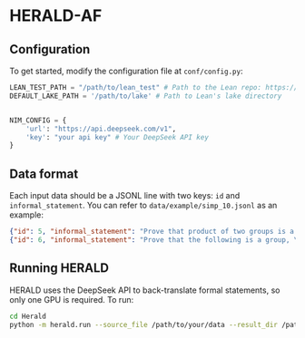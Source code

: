 # HERALD-AF
## Configuration
To get started, modify the configuration file at `conf/config.py`:
```python
LEAN_TEST_PATH = "/path/to/lean_test" # Path to the Lean repo: https://github.com/frenzymath/lean_test_v4160
DEFAULT_LAKE_PATH = '/path/to/lake' # Path to Lean's lake directory


NIM_CONFIG = {
    'url': "https://api.deepseek.com/v1",
    'key': "your api key" # Your DeepSeek API key
}
```

## Data format
Each input data should be a JSONL line with two keys: `id` and `informal_statement`.
You can refer to `data/example/simp_10.jsonl` as an example:
```json
{"id": 5, "informal_statement": "Prove that product of two groups is a group, \n\n    Given groups $G,H$. We define $G\\times H$ as follows: \n\n    \n\n    $\\bullet$ Elements are the set $G\\times H$. \n\n\n\n    $\\bullet$ Multiplication given by $(g_1,h_1)(g_2h_2)=(g_1g_2,h_1h_2)$. \n\n\n\n    $\\bullet$ Identity given by $(e_G,e_H)$, where $e_G,e_H$ are the identities of $G,H$. \n\n\n\n    $\\bullet$ Inverse given by $(g,h)^{-1}=(g^{-1},h^{-1})$."}
{"id": 6, "informal_statement": "Prove that the following is a group, \n\n    Given group $(G,*)$. We define $(G^\\mathrm{op},\\circ)$ as follows: \n\n    \n\n    $\\bullet$ Elements are the set $G$. \n\n\n\n    $\\bullet$ Multiplication $\\circ$ given by $g\\circ h:=h*g$. \n\n\n\n    $\\bullet$ Identity and inverse same as in $G$."}
```

## Running HERALD
HERALD uses the DeepSeek API to back-translate formal statements, so only one GPU is required.
To run:
```bash
cd Herald
python -m herald.run --source_file /path/to/your/data --result_dir /path/to/save/result
```